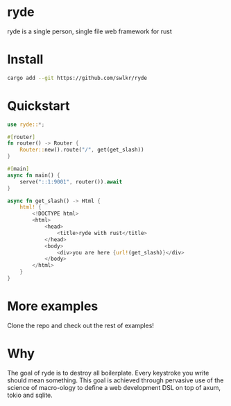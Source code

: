 # ryde

ryde is a single person, single file  web framework for rust

# Install

```sh
cargo add --git https://github.com/swlkr/ryde
```

# Quickstart

```rust
use ryde::*;

#[router]
fn router() -> Router {
    Router::new().route("/", get(get_slash))
}

#[main]
async fn main() {
    serve("::1:9001", router()).await
}

async fn get_slash() -> Html {
    html! {
        <!DOCTYPE html>
        <html>
            <head>
                <title>ryde with rust</title>
            </head>
            <body>
                <div>you are here {url!(get_slash)}</div>
            </body>
        </html>
    }
}
```

# More examples

Clone the repo and check out the rest of examples!

# Why

The goal of ryde is to destroy all boilerplate. Every keystroke you write should mean something. This goal is achieved through pervasive use of the science of macro-ology to define a web development DSL on top of axum, tokio and sqlite.
